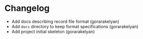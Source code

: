 # Changelog

- Add docs describing record file format (gorarakelyan)
- Add `docs` directory to keep format specifications (gorarakelyan)
- Add project initial skeleton (gorarakelyan)
